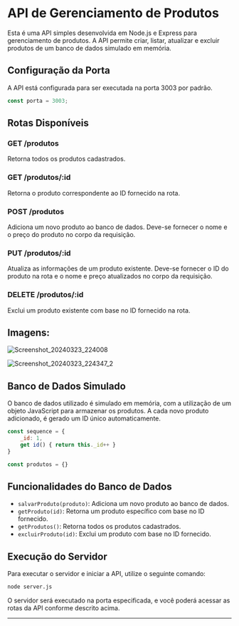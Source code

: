 # API de Gerenciamento de Produtos

Esta é uma API simples desenvolvida em Node.js e Express para gerenciamento de produtos. A API permite criar, listar, atualizar e excluir produtos de um banco de dados simulado em memória.

## Configuração da Porta

A API está configurada para ser executada na porta 3003 por padrão.

```javascript
const porta = 3003;
```

## Rotas Disponíveis

### GET /produtos

Retorna todos os produtos cadastrados.

### GET /produtos/:id

Retorna o produto correspondente ao ID fornecido na rota.

### POST /produtos

Adiciona um novo produto ao banco de dados. Deve-se fornecer o nome e o preço do produto no corpo da requisição.

### PUT /produtos/:id

Atualiza as informações de um produto existente. Deve-se fornecer o ID do produto na rota e o nome e preço atualizados no corpo da requisição.

### DELETE /produtos/:id

Exclui um produto existente com base no ID fornecido na rota.



## Imagens:
![Screenshot_20240323_224008](https://github.com/RobsonMendes37/Projeto_API-Com-Express/assets/111722533/54a9f7c5-e3ac-487e-8b99-0642bf882deb)

![Screenshot_20240323_224347_2](https://github.com/RobsonMendes37/Projeto_API-Com-Express/assets/111722533/4812d73d-c85e-4a30-a7d4-6fa6b5292af5)



## Banco de Dados Simulado

O banco de dados utilizado é simulado em memória, com a utilização de um objeto JavaScript para armazenar os produtos. A cada novo produto adicionado, é gerado um ID único automaticamente.

```javascript
const sequence = {
    _id: 1,
    get id() { return this._id++ }
}

const produtos = {}
```

## Funcionalidades do Banco de Dados

- `salvarProduto(produto)`: Adiciona um novo produto ao banco de dados.
- `getProduto(id)`: Retorna um produto específico com base no ID fornecido.
- `getProdutos()`: Retorna todos os produtos cadastrados.
- `excluirProduto(id)`: Exclui um produto com base no ID fornecido.

## Execução do Servidor

Para executar o servidor e iniciar a API, utilize o seguinte comando:

```bash
node server.js
```

O servidor será executado na porta especificada, e você poderá acessar as rotas da API conforme descrito acima.

---
